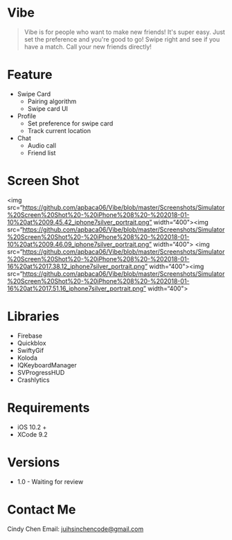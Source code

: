 # Vibe

>Vibe is for people who want to make new friends! It's super easy. Just set the preference and you're good to go! Swipe right and see if you have a match. Call your new friends directly!

# Feature
  * Swipe Card
    * Pairing algorithm
    * Swipe card UI
  * Profile
    * Set preference for swipe card
    * Track current location
  * Chat
    * Audio call
    * Friend list
    

# Screen Shot #
<img src=“https://github.com/apbaca06/Vibe/blob/master/Screenshots/Simulator%20Screen%20Shot%20-%20iPhone%208%20-%202018-01-10%20at%2009.45.42_iphone7silver_portrait.png” width=“400"><img src=“https://github.com/apbaca06/Vibe/blob/master/Screenshots/Simulator%20Screen%20Shot%20-%20iPhone%208%20-%202018-01-10%20at%2009.46.09_iphone7silver_portrait.png” width=“400">
<img src=“https://github.com/apbaca06/Vibe/blob/master/Screenshots/Simulator%20Screen%20Shot%20-%20iPhone%208%20-%202018-01-16%20at%2017.38.12_iphone7silver_portrait.png” width=“400"><img src=“https://github.com/apbaca06/Vibe/blob/master/Screenshots/Simulator%20Screen%20Shot%20-%20iPhone%208%20-%202018-01-16%20at%2017.51.16_iphone7silver_portrait.png” width=“400">



# Libraries
* Firebase
* Quickblox
* SwiftyGif
* Koloda
* IQKeyboardManager
* SVProgressHUD
* Crashlytics


# Requirements #
* iOS 10.2 +
* XCode 9.2


# Versions #
  * 1.0 - Waiting for review


# Contact Me #
Cindy Chen
Email: juihsinchencode@gmail.com
